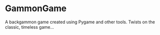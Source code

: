 # GammonGame
A backgammon game created using Pygame and other tools. Twists on the classic, timeless game...
